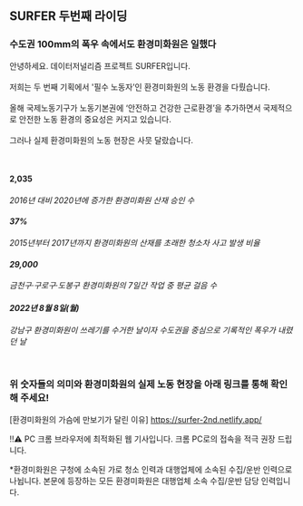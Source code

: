 
## SURFER 두번째 라이딩

### 수도권 100mm의 폭우 속에서도 환경미화원은 일했다

안녕하세요. 데이터저널리즘 프로젝트 SURFER입니다.
<br><br>
저희는 두 번째 기획에서 '필수 노동자’인 환경미화원의 노동 환경을 다뤘습니다. 
<br><br>
올해 국제노동기구가 노동기본권에 ‘안전하고 건강한 근로환경’을 추가하면서 국제적으로 안전한 노동 환경의 중요성은 커지고 있습니다. 
<br><br>
그러나 실제 환경미화원의 노동 현장은 사뭇 달랐습니다. 

<br>

#### 2,035

*2016년 대비 2020년에 증가한 환경미화원 산재 승인 수*

#### ***37%***

*2015년부터 2017년까지 환경미화원의 산재를 초래한 청소차 사고 발생 비율*

#### ***29,000***

*금천구·구로구·도봉구 환경미화원의 7일간 작업 중 평균 걸음 수*

#### ***2022년 8월 8일(월)***

*강남구 환경미화원이 쓰레기를 수거한 날이자 수도권을 중심으로 기록적인 폭우가 내렸던 날*

<br>

### 위 숫자들의 의미와 환경미화원의 실제 노동 현장을 아래 링크를 통해 확인해 주세요!

[환경미화원의 가슴에 만보기가 달린 이유]
https://surfer-2nd.netlify.app/

‼️⚠️ PC 크롬 브라우저에 최적화된 웹 기사입니다. 크롬 PC로의 접속을 적극 권장 드립니다. 

*환경미화원은 구청에 소속된 가로 청소 인력과 대행업체에 소속된 수집/운반 인력으로 나뉩니다. 본문에 등장하는 모든 환경미화원은 대행업체 소속 수집/운반 담당 인력입니다.
